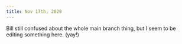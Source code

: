 ```yaml
---
title: Nov 17th, 2020
---
```

Bill still confused about the whole main branch thing, but I seem to be editing something here. (yay!)
## 
